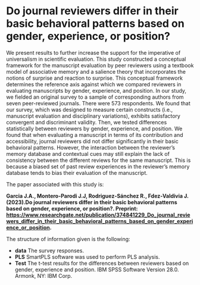 # Do journal reviewers differ in their basic behavioral patterns based on gender, experience, or position?
We present results to further increase the support
for the imperative of universalism in scientific evaluation. This study
constructed a conceptual framework for the manuscript evaluation by
peer reviewers using a textbook model of associative memory and a
salience theory that incorporates the notions of surprise and reaction
to surprise. This conceptual framework determines the reference axis
against which we compared reviewers in evaluating manuscripts by
gender, experience, and position. In our study, we fielded an original
survey to a sample of corresponding authors from seven peer-reviewed
journals. There were 573 respondents. We found that our survey,
which was designed to measure certain constructs (i.e., manuscript
evaluation and disciplinary variations), exhibits satisfactory convergent
and discriminant validity. Then, we tested differences statistically
between reviewers by gender, experience, and position. We found
that when evaluating a manuscript in terms of its contribution and accessibility,
journal reviewers did not differ significantly in their basic
behavioral patterns. However, the interaction between the reviewer’s
memory database and contextual cues may still explain the lack of consistency
between the different reviews for the same manuscript. This
is because a biased set of past review experiences in the reviewer’s
memory database tends to bias their evaluation of the manuscript.

The paper associated with this  study is:

**Garcia J.A., Montero-Parodi J.J, Rodriguez-Sánchez R., Fdez-Valdivia J. (2023).Do journal reviewers differ in their  basic behavioral patterns based on gender, experience, or position?.
 Preprint: https://www.researchgate.net/publication/374841229_Do_journal_reviewers_differ_in_their_basic_behavioral_patterns_based_on_gender_experience_or_position.**

The structure of information given is the following:
* **data** The survey responses.
* **PLS** SmartPLS software was used to perform PLS analysis.
* **Test** The t-test results for the differences between reviewers based on gender, experience and position.  IBM SPSS Software Version 28.0. Armonk, NY: IBM Corp.
